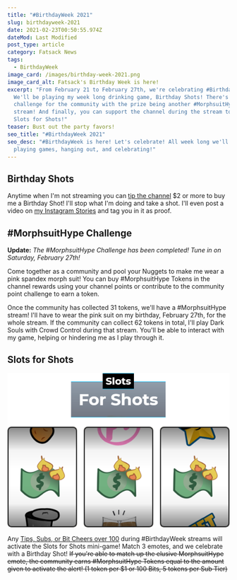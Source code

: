 ```yaml
---
title: "#BirthdayWeek 2021"
slug: birthdayweek-2021
date: 2021-02-23T00:50:55.974Z
dateMod: Last Modified
post_type: article
category: Fatsack News
tags:
  - BirthdayWeek
image_card: /images/birthday-week-2021.png
image_card_alt: Fatsack's Birthday Week is here!
excerpt: "From February 21 to February 27th, we're celebrating #BirthdayWeek!
  We'll be playing my week long drinking game, Birthday Shots! There's a
  challenge for the community with the prize being another #MorphsuitHype
  stream! And finally, you can support the channel during the stream to play
  Slots for Shots!"
teaser: Bust out the party favors!
seo_title: "#BirthdayWeek 2021"
seo_desc: "#BirthdayWeek is here! Let's celebrate! All week long we'll be
  playing games, hanging out, and celebrating!"
---
```

## Birthday Shots
Anytime when I'm not streaming you can [tip the channel](https://streamelements.com/fatsackfails/tip) $2 or more to buy me a Birthday Shot! I'll stop what I'm doing and take a shot. I'll even post a video on [my Instagram Stories](https://instagram.com/fatsackfails) and tag you in it as proof.

## #MorphsuitHype Challenge

**Update:** *The #MorphsuitHype Challenge has been completed! Tune in on Saturday, February 27th!*

Come together as a community and pool your Nuggets to make me wear a pink spandex morph suit! You can buy #MorphsuitHype Tokens in the channel rewards using your channel points or contribute to the community point challenge to earn a token.

Once the community has collected 31 tokens, we'll have a #MorphsuitHype stream! I'll have to wear the pink suit on my birthday, February 27th, for the whole stream. If the community can collect 62 tokens in total, I'll play Dark Souls with Crowd Control during that stream. You'll be able to interact with my game, helping or hindering me as I play through it.

## Slots for Shots

<div class="flex flex-wrap justify-center pb-4"> <img src="/images/slotsforshotspromo.png" alt="Slots for Shots. Match 3 to win!">
</div>

Any [Tips, Subs, or Bit Cheers over 100](/support) during #BirthdayWeek streams will activate the Slots for Shots mini-game! Match 3 emotes, and we celebrate with a Birthday Shot! ~~If you're able to match up the elusive MorphsuitHype emote, the community earns #MorphsuitHype Tokens equal to the amount given to activate the alert! (1 token per $1 or 100 Bits, 5 tokens per Sub Tier)~~
